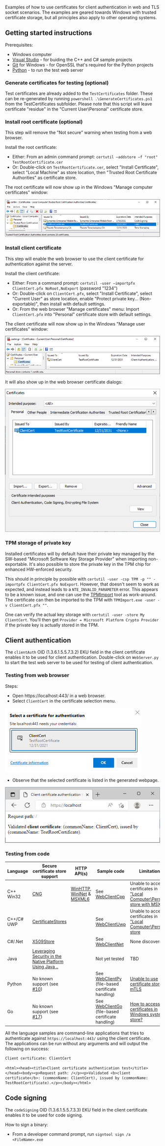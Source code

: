 Examples of how to use certificates for client authentication in web and TLS socket scenarios. The examples are geared towards Windows with trusted certificate storage, but all principles also apply to other operating systems.


## Getting started instructions

Prerequisites:
* Windows computer
* [Visual Studio](https://visualstudio.microsoft.com/) - for buiding the C++ and C# sample projects
* [Git](https://git-scm.com/) for Windows - for OpenSSL that's required for the Python projects
* [Python](https://www.python.org/) - to run the test web server

### Generate certificates for testing (optional)
Test certificates are already added to the `TestCertificates` folder. These can be re-generated by running `powershell .\GenerateCertificates.ps1` from the TestCertificates subfolder. Please note that this script will leave certificate "residue" in the "Current User\Personal" certificate store.


### Install root certificate (optional)
This step will remove the "Not secure" warning when testing from a web browser.


Install the root certificate:
* Either: From an admin command prompt: `certutil –addstore –f "root" TestRootCertificate.cer`
* Or: Double-click on `TestRootCertificate.cer`, select "Install Certificate", select "Local Machine" as store location, then "Trusted Root Certificate Authorities" as certificate store.

The root certificate will now show up in the Windows "Manage computer certificates" window:

![CertMgr Root](figures/CertMgrRoot.png) 


### Install client certificate
This step will enable the web browser to use the client certificate for authentication against the server.

Install the client certificate:
* Either: From a command prompt: `certutil -user –importpfx ClientCert.pfx NoRoot,NoExport` (password "1234")
* Or: Double-click on `ClientCert.pfx`, select "Install Certificate", select "Current User" as store location, enable "Protect private key... (Non-exportable)", then install with default settings.
* Or: From the web browser "Manage certificates" menu: Import `ClientCert.pfx` into "Personal" certificate store with default settings.

The client certificate will now show up in the Windows "Manage user certificates" window:

![CertMgr Client](figures/CertMgrClient.png) 

It will also show up in the web browser certificate dialogs:

![Browser Cert Install](figures/BrowserCertInstall.png) 


### TPM storage of private key
Installed certificates will by default have their private key managed by the SW-based "Microsoft Software Key Storage Provider" when importing non-exportable. It's also possible to store the private key in the TPM chip for enhanced HW-enforced security.

This should in principle by possible with `certutil -user -csp TPM -p "" -importpfx ClientCert.pfx NoExport`. However, that doesn't seem to work as expected, and instead leads to a `NTE_INVALID_PARAMETER` error. This appears to be a known issue, and one can use the [TPMImport](https://github.com/glueckkanja-pki/TPMImport) tool as work-around. The certificate can then be imported to the TPM with `TPMImport.exe -user -v ClientCert.pfx ""`.

One can verify the actual key storage with `certutil -user -store My ClientCert`. You'll then get `Provider = Microsoft Platform Crypto Provider` if the private key is actually stored in the TPM.


## Client authentication
The `clientAuth` OID (1.3.6.1.5.5.7.3.2) EKU field in the client certificate enables it to be used for client authentication.
Double-click on `WebServer.py` to start the test web server to be used for testing of client authentication.

### Testing from web browser
Steps:
* Open https://localhost:443/ in a web browser.
* Select `ClientCert` in the certificate selection menu.

![Browser Cert Select](figures/BrowserCertSelect.png)

* Observe that the selected certificate is listed in the generated webpage.

![Browser Webpage](figures/BrowserWebpage.png)

### Testing from code

| Language  | Secure certificate store support | HTTP API(s)              | Sample code              | Limitations |
|-----------|----------------------------------|-----------------------|---------------------------|-------------|
| C++ Win32 | [CNG](https://learn.microsoft.com/en-us/windows/win32/seccng/cng-portal) | [WinHTTP](https://learn.microsoft.com/en-us/windows/win32/winhttp/iwinhttprequest-interface), [WinINet](https://learn.microsoft.com/en-us/windows/win32/wininet/portal) & [MSXML6](https://learn.microsoft.com/en-us/windows/win32/api/msxml6/) | See [WebClientCpp](WebClientCpp/) | Unable to access certificates in ["Local Computer\Personal" store with MSXML6](https://stackoverflow.com/a/38779903/3267386). |
| C++/C# UWP| [CertificateStores](https://learn.microsoft.com/en-us/uwp/api/windows.security.cryptography.certificates.certificatestores) | | See [WebClientUwp](WebClientUwp/) | Unable to access certificates in ["Local Computer\Personal" store](https://github.com/MicrosoftDocs/winrt-api/issues/2288) |
| C#/.Net   | [X509Store](https://learn.microsoft.com/en-us/dotnet/api/system.security.cryptography.x509certificates.x509store) | | See [WebClientNet](WebClientNet/) | None discovered |
| Java      | [Leveraging Security in the Native Platform Using Java ..](https://www.oracle.com/technical-resources/articles/javase/security.html) | | Not yet tested | TBD |
| Python    |No known support (see [#10](../../issues/10)) | | See [WebClientPy](WebClientPy/) (file-based certificate handling)| [Unable to use certificate store for mTLS](https://github.com/sethmlarson/truststore/issues/78) |
| Go        |No known support (see [#17](../../issues/17)) | | See [WebClientGo](WebClientGo/) (file-based certificate handling)| [How to access certificates in Windows system store?](https://groups.google.com/g/certtostore-discuss/c/UFkMHzoW6MA) |

All the language samples are command-line applications that tries to authenticate against `https://localhost:443/` using the client certificate. The applications can be run without any arguments and will output the following on success:
```
Client certificate: ClientCert

<html><head><title>Client certificate authentication test</title></head><body><p>Request path: /</p><p>Validated <b>client certificate</b>: (commonName: ClientCert), issued by (commonName: TestRootCertificate).</p></body></html>
```

## Code signing
The `codeSigning` OID (1.3.6.1.5.5.7.3.3) EKU field in the client certificate enables it to be used for code signing.

How to sign a binary:
* From a developer command prompt, run `signtool sign /a <FileName>.exe`
